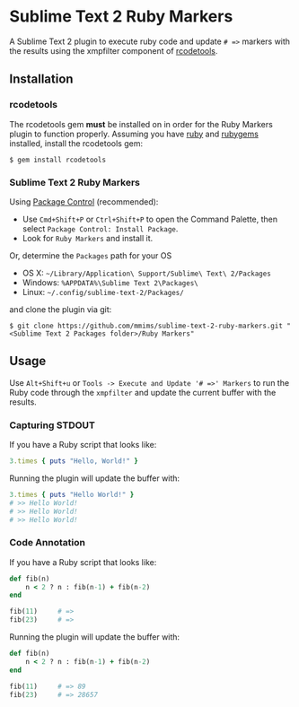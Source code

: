 # Sublime Text 2 Ruby Markers #

A Sublime Text 2 plugin to execute ruby code and update `# =>` markers with the results using the xmpfilter component of [rcodetools][0].

## Installation ##

### rcodetools ###

The rcodetools gem **must** be installed on in order for the Ruby Markers plugin to function properly. Assuming you have [ruby][1] and [rubygems][2] installed, install the rcodetools gem:

    $ gem install rcodetools

### Sublime Text 2 Ruby Markers ###

Using [Package Control][3] (recommended):

 * Use `Cmd+Shift+P` or `Ctrl+Shift+P` to open the Command Palette, then select `Package Control: Install Package`.
 * Look for `Ruby Markers` and install it.

Or, determine the `Packages` path for your OS

 * OS X: `~/Library/Application\ Support/Sublime\ Text\ 2/Packages`
 * Windows: `%APPDATA%\Sublime Text 2\Packages\`
 * Linux: `~/.config/sublime-text-2/Packages/`

and clone the plugin via git:

    $ git clone https://github.com/mmims/sublime-text-2-ruby-markers.git "<Sublime Text 2 Packages folder>/Ruby Markers"

## Usage ##

Use `Alt+Shift+u` or `Tools -> Execute and Update '# =>' Markers` to run the Ruby code through the `xmpfilter` and update the current buffer with the results.

### Capturing STDOUT ###

If you have a Ruby script that looks like:

```ruby
3.times { puts "Hello, World!" }
```
Running the plugin will update the buffer with:

```ruby
3.times { puts "Hello World!" }
# >> Hello World!
# >> Hello World!
# >> Hello World!
```

### Code Annotation ###
 
If you have a Ruby script that looks like:

```ruby
def fib(n)
    n < 2 ? n : fib(n-1) + fib(n-2)
end

fib(11)     # => 
fib(23)     # => 
```

Running the plugin will update the buffer with:

```ruby
def fib(n)
    n < 2 ? n : fib(n-1) + fib(n-2)
end

fib(11)     # => 89
fib(23)     # => 28657
```


 [0]: http://rubyforge.org/projects/rcodetools
 [1]: http://www.ruby-lang.org
 [2]: http://rubyforge.org/projects/rubygems
 [3]: http://wbond.net/sublime_packages/package_control
